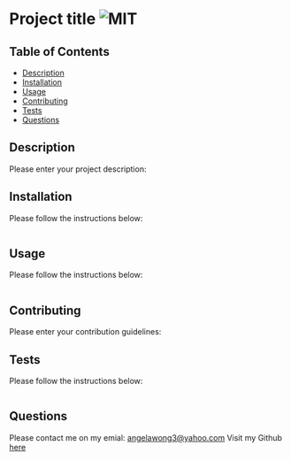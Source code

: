 # Project title ![MIT](https://img.shields.io/badge/MIT-license-green)

## Table of Contents

- [Description](#description)
- [Installation](#installation)
- [Usage](#usage)
- [Contributing](#contributing)
- [Tests](#tests)
- [Questions](#questions)

## Description

Please enter your project description:

## Installation

Please follow the instructions below:

```

```

## Usage

Please follow the instructions below:

```

```

## Contributing

Please enter your contribution guidelines:

## Tests

Please follow the instructions below:

```

```

## Questions

Please contact me on my emial: angelawong3@yahoo.com
Visit my Github [here](https://github.com/angelawong3)
